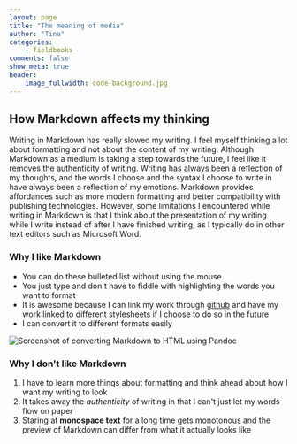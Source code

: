 ```yaml
---
layout: page  
title: "The meaning of media"  
author: "Tina"  
categories:  
    - fieldbooks
comments: false  
show_meta: true
header:
    image_fullwidth: code-background.jpg
---
```


## How Markdown affects my thinking
Writing in Markdown has really slowed my writing. I feel myself thinking a lot
about formatting and not about the content of my writing. Although Markdown as
a medium is taking a step towards the future, I feel like it removes the authenticity
of writing. Writing has always been a reflection of my thoughts, and the words
I choose and the syntax I choose to write in have always been a reflection
of my emotions. Markdown provides affordances such as more modern formatting
and better compatibility with publishing technologies. However, some limitations
I encountered while writing in Markdown is that I think about the presentation
of my writing while I write instead of after I have finished writing, as I
typically do in other text editors such as Microsoft Word.

### Why I like Markdown
+ You can do these bulleted list without using the mouse
+ You just type and don't have to fiddle with highlighting the words you
want to format
+ It is awesome because I can link my work through [github](https://github.com/tinawu0603)
and have my work linked to different stylesheets if I choose to do so in the future
+ I can convert it to different formats easily

![Screenshot of converting Markdown to HTML using Pandoc](pandoc-demo.PNG)

### Why I don't like Markdown
1. I have to learn more things about formatting and think ahead about how I want
my writing to look
2. It takes away the *authenticity* of writing in that I can't just let my words
flow on paper
3. Staring at **monospace text** for a long time gets monotonous and the preview
of Markdown can differ from what it actually looks like
